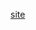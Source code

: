 [site](https://www.datacamp.com/tutorial/explainable-ai-understanding-and-trusting-machine-learning-models)
